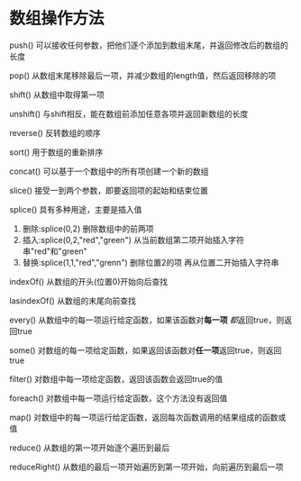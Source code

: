 # 数组操作方法

push() 可以接收任何参数，把他们逐个添加到数组末尾，并返回修改后的数组的长度

pop() 从数组末尾移除最后一项，并减少数组的length值，然后返回移除的项

shift() 从数组中取得第一项

unshift() 与shift相反，能在数组前添加任意各项并返回新数组的长度

reverse() 反转数组的顺序

sort() 用于数组的重新排序

concat() 可以基于一个数组中的所有项创建一个新的数组

slice() 接受一到两个参数，即要返回项的起始和结束位置

splice() 具有多种用途，主要是插入值

1. 删除:splice(0,2) 删除数组中的前两项
2. 插入:splice(0,2,"red","green") 从当前数组第二项开始插入字符串"red"和"green"
3. 替换:splice(1,1,"red","grenn") 删除位置2的项 再从位置二开始插入字符串

indexOf() 从数组的开头(位置0)开始向后查找

lasindexOf() 从数组的末尾向前查找

every() 从数组中的每一项运行给定函数，如果该函数对**每一项** *都*返回true，则返回true

some()  对数组的每一项给定函数，如果返回该函数对**任一项**返回true，则返回true

filter() 对数组中每一项给定函数，返回该函数会返回true的值

foreach() 对数组中每一项运行给定函数，这个方法没有返回值

map() 对数组中的每一项运行给定函数，返回每次函数调用的结果组成的函数或值

reduce() 从数组的第一项开始逐个遍历到最后

reduceRight() 从数组的最后一项开始遍历到第一项开始，向前遍历到最后一项